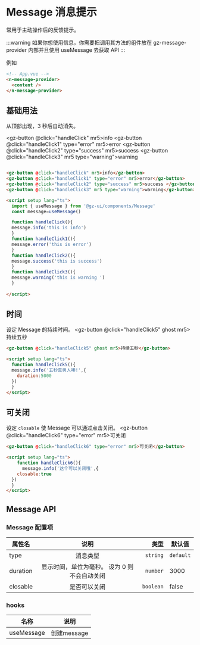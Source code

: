<script setup lang="ts">
  import { useMessage } from '@gz-ui/builds'
  const message=useMessage()

  function handleClick(){
  message.info('this is info')
  }
  function handleClick1(){
  message.error('this is error')
  }
  function handleClick2(){
  message.success('this is success')
  }
  function handleClick3(){
  message.warning('this is warning ')
  }

  function handleClick5(){
  message.info('五秒真男人噢!',{
    duration:5000
  })
  }

  function handleClick6(){
      message.info('这个可以关闭哦',{
    closable:true
  })
  }

  
</script>

# Message 消息提示
常用于主动操作后的反馈提示。

:::warning
如果你想使用信息，你需要把调用其方法的组件放在 gz-message-provider 内部并且使用 useMessage 去获取 API
:::

例如
```html
<!-- App.vue -->
<n-message-provider>
  <content />
</n-message-provider>
```
## 基础用法
从顶部出现，3 秒后自动消失。


<gz-button @click="handleClick" mr5>info</gz-button>
<gz-button @click="handleClick1" type="error" mr5>error</gz-button>
<gz-button @click="handleClick2" type="success" mr5>success </gz-button>
<gz-button @click="handleClick3" mr5 type="warning">warning</gz-button>


```html

<gz-button @click="handleClick" mr5>info</gz-button>
<gz-button @click="handleClick1" type="error" mr5>error</gz-button>
<gz-button @click="handleClick2" type="success" mr5>success </gz-button>
<gz-button @click="handleClick3" mr5 type="warning">warning</gz-button>

<script setup lang="ts">
  import { useMessage } from '@gz-ui/components/Message'
  const message=useMessage()

  function handleClick(){
  message.info('this is info')
  }
  function handleClick1(){
  message.error('this is error')
  }
  function handleClick2(){
  message.success('this is success')
  }
  function handleClick3(){
  message.warning('this is warning ')
  }
  
</script>


```

## 时间
设定 Message 的持续时间。
<gz-button @click="handleClick5" ghost mr5>持续五秒</gz-button>

```html
<gz-button @click="handleClick5" ghost mr5>持续五秒</gz-button>

<script setup lang="ts">
  function handleClick5(){
  message.info('五秒真男人噢!',{
    duration:5000
  })
  }
</script>

```
## 可关闭
设定 `closable` 使 Message 可以通过点击关闭。
<gz-button @click="handleClick6" type="error" mr5>可关闭</gz-button>

``` html
<gz-button @click="handleClick6" type="error" mr5>可关闭</gz-button>

<script setup lang="ts">
    function handleClick6(){
      message.info('这个可以关闭哦',{
    closable:true
  })
  }
</script>
```

## Message API
### Message 配置项

| 属性名   |                     说明                     |      类型 | 默认值    |
| -------- | :------------------------------------------: | --------: | --------- |
| type     |                   消息类型                   |  `string` | `default` |
| duration | 显示时间，单位为毫秒。 设为 0 则不会自动关闭 |  `number` | 3000      |
| closable |                 是否可以关闭                 | `boolean` | false     |

### hooks

| 名称       | 说明        |
| ---------- | ----------- |
| useMessage | 创建message |

